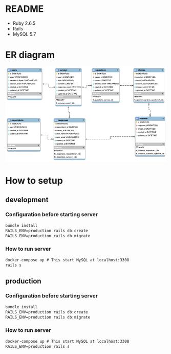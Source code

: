 # README

- Ruby 2.6.5
- Rails
- MySQL 5.7

# ER diagram

![ER diagram](../assets/er.png)

# How to setup

## development

### Configuration before starting server

```
bundle install
RAILS_ENV=production rails db:create
RAILS_ENV=production rails db:migrate
```

### How to run server

```
docker-compose up # This start MySQL at localhost:3308
rails s
```

## production

### Configuration before starting server

```
bundle install
RAILS_ENV=production rails db:create
RAILS_ENV=production rails db:migrate
```

### How to run server

```
docker-compose up # This start MySQL at localhost:3308
RAILS_ENV=production rails s
```

